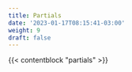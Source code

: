 ```yaml
---
title: Partials
date: '2023-01-17T08:15:41-03:00'
weight: 9
draft: false
---
```


{{< contentblock "partials" >}}

